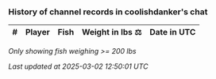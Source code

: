 ### History of channel records in coolishdanker's chat
| # | Player | Fish | Weight in lbs ⚖️ | Date in UTC |
|-----|------|--------|-----------|---------|

_Only showing fish weighing >= 200 lbs_

_Last updated at 2025-03-02 12:50:01 UTC_